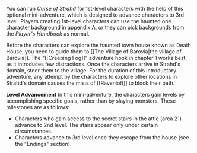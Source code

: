 You can run _Curse of Strahd_ for 1st-level characters with the help of this optional mini-adventure, which is designed to advance characters to 3rd level. Players creating 1st-level characters can use the haunted one character background in appendix A, or they can pick backgrounds from the _Player's Handbook_ as normal.

Before the characters can explore the haunted town house known as Death House, you need to guide them to [[The Village of Barovia|the village of Barovia]]. The "[[Creeping Fog]]" adventure hook in chapter 1 works best, as it introduces few distractions. Once the characters arrive in Strahd's domain, steer them to the village. For the duration of this introductory adventure, any attempt by the characters to explore other locations in Strahd's domain causes the mists of [[Ravenloft]] to block their path.

**Level Advancement**
In this mini-adventure, the characters gain levels by accomplishing specific goals, rather than by slaying monsters. These milestones are as follows:
- Characters who gain access to the secret stairs in the attic (area 21) advance to 2nd level. The stairs appear only under certain circumstances.
- Characters advance to 3rd level once they escape from the house (see the "Endings" section).